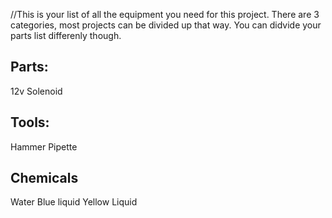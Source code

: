 //This is your list of all the equipment you need for this project. There are 3 categories, most projects can be divided up that way. You can didvide your parts list differenly though.



Parts:
----------
12v Solenoid

Tools:
------
Hammer
Pipette


Chemicals
---------
Water
Blue liquid
Yellow Liquid
